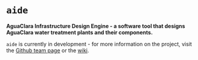# `aide`

**AguaClara Infrastructure Design Engine - a software tool that designs AguaClara water treatment plants and their components.**

`aide` is currently in development - for more information on the project, visit the [Github team page](https://github.com/orgs/AguaClara/teams/aide) or the [wiki](https://github.com/AguaClara/aide/wiki).